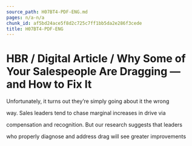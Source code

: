 ```yaml
---
source_path: H07BT4-PDF-ENG.md
pages: n/a-n/a
chunk_id: af5bd24ace5f8d2c725c7ff1bb5da2e286f3cede
title: H07BT4-PDF-ENG
---
```

# HBR / Digital Article / Why Some of Your Salespeople Are Dragging — and How to Fix It

Unfortunately, it turns out they’re simply going about it the wrong

way. Sales leaders tend to chase marginal increases in drive via

compensation and recognition. But our research suggests that leaders

who properly diagnose and address drag will see greater improvements
